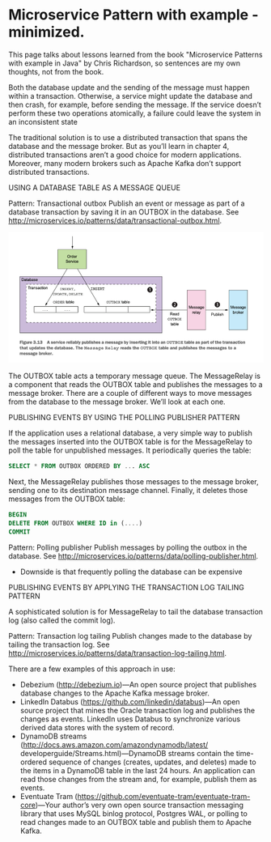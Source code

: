 # Microservice Pattern with example - minimized.

This page talks about lessons learned from the book <span className="layered-style">"Microservice Patterns with example in Java"</span> by Chris Richardson, so sentences are my own thoughts, not from the book.
<!--   style="color: #FF6F61;" -->

Both the database update and the sending of the message must happen within a transaction. Otherwise,
a service might update the database and then crash, for example, before sending the
message. If the service doesn’t perform these two operations atomically, a failure
could leave the system in an inconsistent state

The traditional solution is to use a distributed transaction that spans the database
and the message broker. But as you’ll learn in chapter 4, distributed transactions
aren’t a good choice for modern applications. Moreover, many modern brokers such
as Apache Kafka don’t support distributed transactions.

<span className="layered-style">USING A DATABASE TABLE AS A MESSAGE QUEUE </span>

Pattern: Transactional outbox
Publish an event or message as part of a database transaction by saving it in an OUTBOX in the database. See http://microservices.io/patterns/data/transactional-outbox.html.

![img.png](img/tx-outbox.png)

The OUTBOX table acts a temporary message queue. The MessageRelay is a component that reads the OUTBOX table and publishes the messages to a message broker.  There are a couple of different ways to move messages from the database to the
message broker. We’ll look at each one.

<span className="layered-style">PUBLISHING EVENTS BY USING THE POLLING PUBLISHER PATTERN </span>

If the application uses a relational database, a very simple way to publish the messages
inserted into the OUTBOX table is for the MessageRelay to poll the table for unpublished messages. It periodically queries the table:

```sql
SELECT * FROM OUTBOX ORDERED BY ... ASC
```

Next, the MessageRelay publishes those messages to the message broker, sending one
to its destination message channel. Finally, it deletes those messages from the OUTBOX
table:

```sql
BEGIN
DELETE FROM OUTBOX WHERE ID in (....)
COMMIT
```

Pattern: Polling publisher
Publish messages by polling the outbox in the database. See http://microservices.io/patterns/data/polling-publisher.html.

- Downside is that frequently polling the database can be expensive

<span className="layered-style">PUBLISHING EVENTS BY APPLYING THE TRANSACTION LOG TAILING PATTERN </span>

A sophisticated solution is for MessageRelay to tail the database transaction log (also
called the commit log).

Pattern: Transaction log tailing
Publish changes made to the database by tailing the transaction log. See http://microservices.io/patterns/data/transaction-log-tailing.html.

There are a few examples of this approach in use:
- Debezium (http://debezium.io)—An open source project that publishes database changes to the Apache Kafka message broker.
- LinkedIn Databus (https://github.com/linkedin/databus)—An open source project that mines the Oracle transaction log and publishes the changes as events.
  LinkedIn uses Databus to synchronize various derived data stores with the system of record.
- DynamoDB streams (http://docs.aws.amazon.com/amazondynamodb/latest/
  developerguide/Streams.html)—DynamoDB streams contain the time-ordered
  sequence of changes (creates, updates, and deletes) made to the items in a
  DynamoDB table in the last 24 hours. An application can read those changes
  from the stream and, for example, publish them as events.
- Eventuate Tram (https://github.com/eventuate-tram/eventuate-tram-core)—Your
  author’s very own open source transaction messaging library that uses MySQL
  binlog protocol, Postgres WAL, or polling to read changes made to an OUTBOX
  table and publish them to Apache Kafka.



















